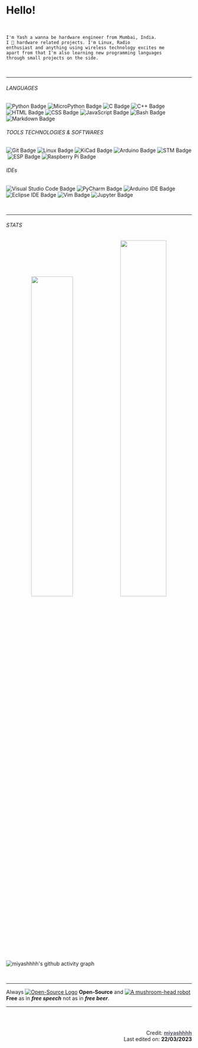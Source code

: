 # Hello!

<br>

```
I'm Yash a wanna be hardware engineer from Mumbai, India.
I 🖤 hardware related projects. I'm Linux, Radio  
enthusiast and anything using wireless technology excites me 
apart from that I'm also learning new programming languages 
through small projects on the side.
```

<br>

---

###### LANGUAGES

![Python Badge](https://img.shields.io/badge/Python-000000?style=flat&labelColor=black&logo=python&logoColor=white)&nbsp;![MicroPython Badge](https://img.shields.io/badge/MicroPython-000000?style=flat&labelColor=black&logo=micropython&logoColor=white)&nbsp;![C Badge](https://img.shields.io/badge/C-000000?style=flat&labelColor=black&logo=c&logoColor=white)&nbsp;![C++ Badge](https://img.shields.io/badge/C++-000000?style=flat&labelColor=black&logo=cplusplus&logoColor=white)&nbsp;![HTML Badge](https://img.shields.io/badge/HTML-000000?style=flat&labelColor=black&logo=html5&logoColor=white)&nbsp;![CSS Badge](https://img.shields.io/badge/CSS-000000?style=flat&labelColor=black&logo=css3&logoColor=white)&nbsp;![JavaScript Badge](https://img.shields.io/badge/JavaScript-000000?style=flat&labelColor=black&logo=javascript&logoColor=white)&nbsp;![Bash Badge](https://img.shields.io/badge/Bash-000000?style=flat&labelColor=black&logo=gnubash&logoColor=white)&nbsp;![Markdown Badge](https://img.shields.io/badge/Markdown-000000?style=flat&labelColor=black&logo=markdown&logoColor=white)&nbsp;

###### TOOLS TECHNOLOGIES & SOFTWARES
![Git Badge](https://img.shields.io/badge/Git-000000?style=flat&labelColor=black&logo=git&logoColor=white)&nbsp;![Linux Badge](https://img.shields.io/badge/Linux-000000?style=flat&labelColor=black&logo=linux&logoColor=white)&nbsp;![KiCad Badge](https://img.shields.io/badge/KiCad-000000?style=flat&labelColor=black&logo=KiCad&logoColor=white)&nbsp;![Arduino Badge](https://img.shields.io/badge/Arduino-000000?style=flat&labelColor=black&logo=arduino&logoColor=white)&nbsp;![STM  Badge](https://img.shields.io/badge/STMicroelectronics-000000?style=flat&labelColor=black&logo=stmicroelectronics&logoColor=white)&nbsp;![ESP Badge](https://img.shields.io/badge/Espressif-000000?style=flat&labelColor=black&logo=espressif&logoColor=white)&nbsp;![Raspberry Pi Badge](https://img.shields.io/badge/Raspberry%20Pi-000000?style=flat&labelColor=black&logo=raspberrypi&logoColor=white)&nbsp;

###### IDEs
![Visual Studio Code Badge](https://img.shields.io/badge/Visual%20Studio%20Code-000000?style=flat&labelColor=black&logo=visualstudiocode&logoColor=white)&nbsp;![PyCharm Badge](https://img.shields.io/badge/PyCharm-000000?style=flat&labelColor=black&logo=pycharm&logoColor=white)&nbsp;![Arduino IDE Badge](https://img.shields.io/badge/Arduino%20IDE-000000?style=flat&labelColor=black&logo=arduino&logoColor=white)&nbsp;![Eclipse IDE Badge](https://img.shields.io/badge/Eclipse%20IDE-000000?style=flat&labelColor=black&logo=eclipseide&logoColor=white)&nbsp;![Vim Badge](https://img.shields.io/badge/Vim-000000?style=flat&labelColor=black&logo=vim&logoColor=white)&nbsp;![Jupyter Badge](https://img.shields.io/badge/Jupyter-000000?style=flat&labelColor=black&logo=jupyter&logoColor=white)&nbsp;

<br>

---

###### STATS

<p align="center">
<img width="47.2%" src="https://github-readme-stats.vercel.app/api?username=miyashhhh&show_icons=true&theme=graywhite&hide_border=true" />
<img width="49.8%" src="https://github-readme-streak-stats.herokuapp.com/?user=miyashhhh&theme=graywhite&hide_border=false" />
</p>


![miyashhhh's github activity graph](https://github-readme-activity-graph.cyclic.app/graph?username=miyashhhh&bg_color=ffffff&color=000000&line=000000&point=000000&area=true&hide_border=true&height=300&radius=8&custom_title=Total%20Contributions%20Graph)


<br>

---

Always [![Open-Source Logo](https://img.icons8.com/ios/16/open-source.png)](https://icons8.com/) **Open-Source** and [![A mushroom-head robot](https://upload.wikimedia.org/wikipedia/commons/thumb/4/45/Heckert_GNU.png/16px-Heckert_GNU.png)](https://www.fsf.org/)  **Free** as in _**free speech**_ not as in _**free beer**_.

---

<br>
<br>

<div class="CreditsTimestamp" align="right">
<p>
Credit: <b><a href="https://github.com/miyashhhh" style="color:#575A6B">miyashhhh</a></b><br>
Last edited on: <b>22/03/2023</b>
</p>
</div>
